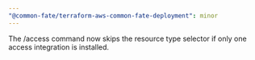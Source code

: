 ```yaml
---
"@common-fate/terraform-aws-common-fate-deployment": minor
---
```


The /access command now skips the resource type selector if only one access integration is installed.
